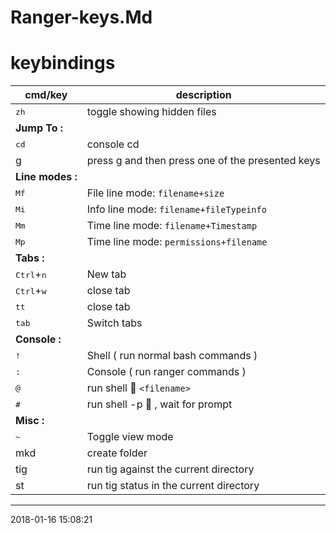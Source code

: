 # Ranger-keys.Md

# keybindings                                                                     
cmd/key                         | description       
--------------------------------|-------------------------------
<kbd>zh</kbd>                   | toggle showing hidden files
**Jump To :**                   | 
<kbd>cd</kbd>                   | console cd
g                               | press g and then press one of the presented keys
**Line modes :**                | 
<kbd>Mf</kbd>                   | File line mode: `filename+size`
<kbd>Mi</kbd>                   | Info line mode: `filename+fileTypeinfo`
<kbd>Mm</kbd>                   | Time line mode: `filename+Timestamp`
<kbd>Mp</kbd>                   | Time line mode: `permissions+filename`
**Tabs :**                      | 
<kbd>Ctrl</kbd>+<kbd>n</kbd>    | New tab
<kbd>Ctrl</kbd>+<kbd>w</kbd>    | close tab
<kbd>tt</kbd>                   | close tab
<kbd>tab</kbd>                  | Switch tabs
**Console :**                   | 
<kbd>!</kbd>                    | Shell ( run normal bash commands )
<kbd>:</kbd>                    | Console ( run ranger commands )
<kbd>@</kbd>                    | run shell  `<filename>`
<kbd>#</kbd>                    | run shell -p  , wait for prompt
**Misc :**                      | 
<kbd>~</kbd>                    | Toggle view mode
mkd                             | create folder
tig                             | run tig against the current directory
st                              | run tig status in the current directory


* * *
2018-01-16 15:08:21
